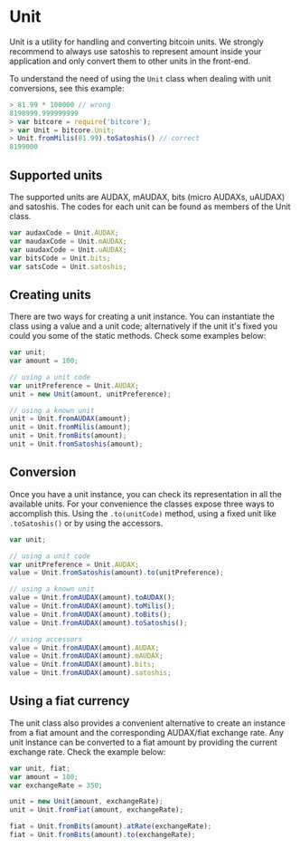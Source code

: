 # Unit

Unit is a utility for handling and converting bitcoin units. We strongly recommend to always use satoshis to represent amount inside your application and only convert them to other units in the front-end.

To understand the need of using the `Unit` class when dealing with unit conversions, see this example:

```javascript
> 81.99 * 100000 // wrong
8198999.999999999
> var bitcore = require('bitcore');
> var Unit = bitcore.Unit;
> Unit.fromMilis(81.99).toSatoshis() // correct
8199000
```

## Supported units

The supported units are AUDAX, mAUDAX, bits (micro AUDAXs, uAUDAX) and satoshis. The codes for each unit can be found as members of the Unit class.

```javascript
var audaxCode = Unit.AUDAX;
var maudaxCode = Unit.mAUDAX;
var uaudaxCode = Unit.uAUDAX;
var bitsCode = Unit.bits;
var satsCode = Unit.satoshis;
```

## Creating units

There are two ways for creating a unit instance. You can instantiate the class using a value and a unit code; alternatively if the unit it's fixed you could you some of the static methods. Check some examples below:

```javascript
var unit;
var amount = 100;

// using a unit code
var unitPreference = Unit.AUDAX;
unit = new Unit(amount, unitPreference);

// using a known unit
unit = Unit.fromAUDAX(amount);
unit = Unit.fromMilis(amount);
unit = Unit.fromBits(amount);
unit = Unit.fromSatoshis(amount);
```

## Conversion

Once you have a unit instance, you can check its representation in all the available units. For your convenience the classes expose three ways to accomplish this. Using the `.to(unitCode)` method, using a fixed unit like `.toSatoshis()` or by using the accessors.

```javascript
var unit;

// using a unit code
var unitPreference = Unit.AUDAX;
value = Unit.fromSatoshis(amount).to(unitPreference);

// using a known unit
value = Unit.fromAUDAX(amount).toAUDAX();
value = Unit.fromAUDAX(amount).toMilis();
value = Unit.fromAUDAX(amount).toBits();
value = Unit.fromAUDAX(amount).toSatoshis();

// using accessors
value = Unit.fromAUDAX(amount).AUDAX;
value = Unit.fromAUDAX(amount).mAUDAX;
value = Unit.fromAUDAX(amount).bits;
value = Unit.fromAUDAX(amount).satoshis;
```

## Using a fiat currency

The unit class also provides a convenient alternative to create an instance from a fiat amount and the corresponding AUDAX/fiat exchange rate. Any unit instance can be converted to a fiat amount by providing the current exchange rate. Check the example below:

```javascript
var unit, fiat;
var amount = 100;
var exchangeRate = 350;

unit = new Unit(amount, exchangeRate);
unit = Unit.fromFiat(amount, exchangeRate);

fiat = Unit.fromBits(amount).atRate(exchangeRate);
fiat = Unit.fromBits(amount).to(exchangeRate);
```
